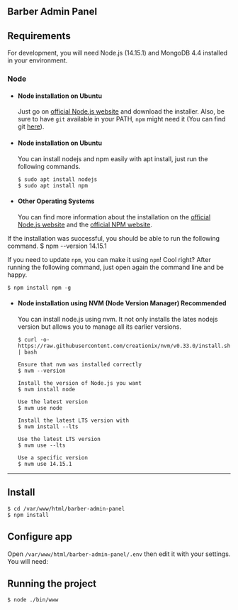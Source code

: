 Barber Admin Panel
---
## Requirements

For development, you will need Node.js (14.15.1) and MongoDB 4.4 installed in your environment.

### Node
- #### Node installation on Ubuntu

  Just go on [official Node.js website](https://nodejs.org/) and download the installer.
Also, be sure to have `git` available in your PATH, `npm` might need it (You can find git [here](https://git-scm.com/)).

- #### Node installation on Ubuntu

  You can install nodejs and npm easily with apt install, just run the following commands.

      $ sudo apt install nodejs
      $ sudo apt install npm

- #### Other Operating Systems
  You can find more information about the installation on the [official Node.js website](https://nodejs.org/) and the [official NPM website](https://npmjs.org/).

If the installation was successful, you should be able to run the following command.
    $ npm --version
    14.15.1

If you need to update `npm`, you can make it using `npm`! Cool right? After running the following command, just open again the command line and be happy.

    $ npm install npm -g


- #### Node installation using NVM (Node Version Manager) Recommended
  You can install node.js using nvm. It not only installs the lates nodejs version but allows you to manage all its earlier versions.
	
      $ curl -o- https://raw.githubusercontent.com/creationix/nvm/v0.33.0/install.sh | bash
      
      Ensure that nvm was installed correctly
      $ nvm --version
      
      Install the version of Node.js you want
      $ nvm install node
      
      Use the latest version
      $ nvm use node
      
      Install the latest LTS version with
      $ nvm install --lts
      
	  Use the latest LTS version
      $ nvm use --lts
      
	  Use a specific version
      $ nvm use 14.15.1
	
---

## Install
    $ cd /var/www/html/barber-admin-panel
    $ npm install

## Configure app

Open `/var/www/html/barber-admin-panel/.env` then edit it with your settings. You will need:

## Running the project

    $ node ./bin/www
